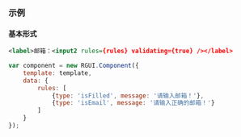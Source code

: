 ### 示例
#### 基本形式

<div class="m-example"></div>

```xml
<label>邮箱：<input2 rules={rules} validating={true} /></label>
```

```javascript
var component = new RGUI.Component({
    template: template,
    data: {
        rules: [
            {type: 'isFilled', message: '请输入邮箱！'},
            {type: 'isEmail', message: '请输入正确的邮箱！'}
        ]
    }
});
```
